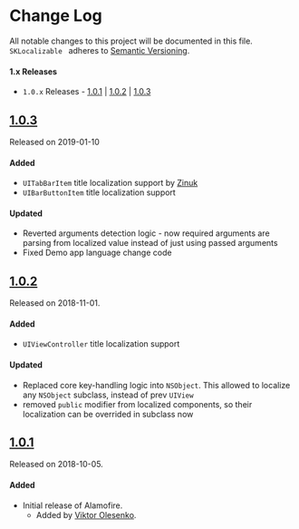 # Change Log
All notable changes to this project will be documented in this file.
`SKLocalizable ` adheres to [Semantic Versioning](https://semver.org/).

#### 1.x Releases
- `1.0.x` Releases - [1.0.1](#101) | [1.0.2](#102) | [1.0.3](#103)


## [1.0.3](https://github.com/steelkiwi/SKLocalizable/releases/tag/1.0.3)
Released on 2019-01-10

#### Added
- `UITabBarItem` title localization support by [Zinuk](https://github.com/zinukArtem)
- `UIBarButtonItem` title localization support

#### Updated
- Reverted arguments detection logic - now required arguments are parsing from localized value instead of just using passed arguments
- Fixed Demo app language change code


## [1.0.2](https://github.com/steelkiwi/SKLocalizable/releases/tag/1.0.2)
Released on 2018-11-01.

#### Added
- `UIViewController` title localization support

#### Updated
- Replaced core key-handling logic into `NSObject`. This allowed to localize any `NSObject` subclass, instead of prev `UIView`
- removed `public` modifier from localized components, so their localization can be overrided in subclass now


## [1.0.1](https://github.com/steelkiwi/SKLocalizable/releases/tag/1.0.1)
Released on 2018-10-05.

#### Added
- Initial release of Alamofire.
  - Added by [Viktor Olesenko](https://github.com/OlesenkoViktor).
